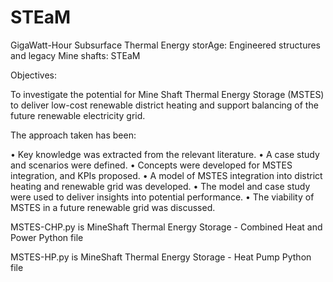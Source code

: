 # STEaM
GigaWatt-Hour Subsurface Thermal Energy storAge: Engineered structures and legacy Mine shafts: STEaM

Objectives:

To investigate the potential for Mine Shaft Thermal Energy Storage (MSTES) to deliver low-cost renewable district heating and support balancing of the future renewable electricity grid. 

The approach taken has been:

•	Key knowledge was extracted from the relevant literature.
•	A case study and scenarios were defined.
•	Concepts were developed for MSTES integration, and KPIs proposed.
•	A model of MSTES integration into district heating and renewable grid was developed.
•	The model and case study were used to deliver insights into potential performance. 
•	The viability of MSTES in a future renewable grid was discussed. 

MSTES-CHP.py is MineShaft Thermal Energy Storage - Combined Heat and Power Python file

MSTES-HP.py is MineShaft Thermal Energy Storage - Heat Pump Python file


